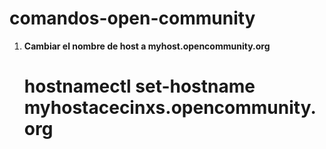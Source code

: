 # comandos-open-community

1. **Cambiar el nombre de host a myhost.opencommunity.org**

     # hostnamectl set-hostname myhostacecinxs.opencommunity.org

